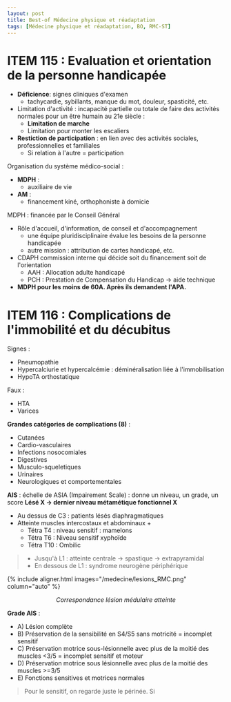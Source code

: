 ```yaml
---
layout: post
title: Best-of Médecine physique et réadaptation
tags: [Médecine physique et réadaptation, BO, RMC-ST]
---
```


# ITEM 115 : Evaluation et orientation de la personne handicapée

- **Déficience**: signes cliniques d'examen
  - tachycardie, sybillants, manque du mot, douleur, spasticité, etc.
- Limitation d'activité : incapacité partielle ou totale de faire des activités normales pour un être humain au 21e siècle :
  - **Limitation de marche**
  - Limitation pour monter les escaliers
- **Restiction de participation** : en lien avec des activités sociales, professionnelles et familiales
  - Si relation à l'autre = participation

Organisation du système médico-social :
- **MDPH** :
  - auxiliaire de vie
- **AM** :
  - financement kiné, orthophoniste à domicie

MDPH : financée par le Conseil Général
- Rôle d'accueil, d'information, de conseil et d'accompagnement
  - une équipe pluridisciplinaire évalue les besoins de la personne handicapée
  - autre mission : attribution de cartes handicapé, etc.
- CDAPH commission interne qui décide soit du financement soit de l'orientation
  - AAH : Allocation adulte handicapé
  - PCH : Prestation de Compensation du Handicap -> aide technique
- **MDPH pour les moins de 60A. Après ils demandent l'APA.**


# ITEM 116 : Complications de l'immobilité et du décubitus

Signes :
- Pneumopathie
- Hypercalciurie et hypercalcémie : déminéralisation liée à l'immobilisation
- HypoTA orthostatique

Faux :
- HTA
- Varices

**Grandes catégories de complications (8)** :
- Cutanées
- Cardio-vasculaires
- Infections nosocomiales
- Digestives
- Musculo-squeletiques
- Urinaires
- Neurologiques et comportementales

**AIS** : échelle de ASIA (Impairement Scale) : donne un niveau, un grade, un score
**Lésé X -> dernier niveau métamétique fonctionnel X**
- Au dessus de C3 : patients lésés diaphragmatiques
- Atteinte muscles intercostaux et abdominaux +
  - Tétra T4 : niveau sensitif : mamelons
  - Tétra T6 : Niveau sensitif xyphoïde  
  - Tétra T10 : Ombilic

> - Jusqu'à L1 : atteinte centrale -> spastique -> extrapyramidal
> - En dessous de L1 : syndrome neurogène périphérique

{% include aligner.html images="/medecine/lesions_RMC.png" column="auto" %}
<p align="center">
  <em>Correspondance lésion médulaire atteinte</em>
</p>

**Grade AIS** :
- A) Lésion complète
- B) Préservation de la sensibilité en S4/S5 sans motricité = incomplet sensitif
- C) Préservation motrice sous-lésionnelle avec plus de la moitié des muscles <3/5 = incomplet sensitif et moteur
- D) Préservation motrice sous lésionnelle avec plus de la moitié des muscles >=3/5
- E) Fonctions sensitives et motrices normales

> Pour le sensitif, on regarde juste le périnée. Si
